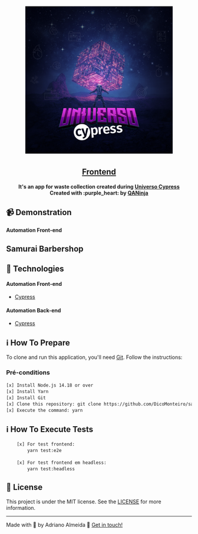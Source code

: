 <h1 align="center">
    <img alt="QANinja" src="universocypress.png" width="400px" />
    <br>
</h1>

<h2 align="center">
  <a href="https://github.com/DicoMonteiro/samuraibs-universo-cypress/tree/main/cypress/integration">Frontend</a>
</h2>

<h4 align="center">
  It's an app for waste collection created during <a href="https://pages.qa.ninja/universo-cypress">Universo Cypress</a>
  <br>
  Created with :purple_heart:  by <a href="https://qa.ninja/">QANinja</a>
</h4>

## :video_camera: Demonstration

#### Automation Front-end

## Samurai Barbershop
<!-- <h2 align="center">
  <img alt="QANinja - Developer" src="./samuraibs.gif" />
</h2> -->

## :rocket: Technologies

#### Automation Front-end

-  [Cypress](https://www.cypress.io/)
  
#### Automation Back-end

-  [Cypress](https://www.cypress.io/)

## :information_source: How To Prepare

To clone and run this application, you'll need [Git](https://git-scm.com). Follow the instructions:

### Pré-conditions ###

```bash
[x] Install Node.js 14.18 or over
[x] Install Yarn
[x] Install Git
[x] Clone this repository: git clone https://github.com/DicoMonteiro/samuraibs-universo-cypress
[x] Execute the command: yarn
```

## :information_source: How To Execute Tests

```bash
    [x] For test frontend:
        yarn test:e2e

    [x] For test frontend em headless:
        yarn test:headless

```

## :memo: License
This project is under the MIT license. See the [LICENSE](https://github.com/DicoMonteiro/course_devTester/LICENSE) for more information.

---

Made with :purple_heart:  by Adriano Almeida :wave:  [Get in touch!](https://www.linkedin.com/in/adriano-barreto-monteiro-almeida/)

[vc]: https://code.visualstudio.com/